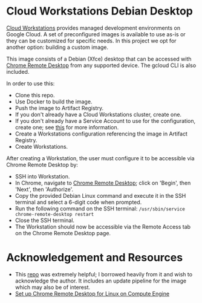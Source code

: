 # Cloud Workstations Debian Desktop

[Cloud Workstations](https://cloud.google.com/workstations/docs/overview) provides managed development environments on Google Cloud. A set of preconfigured images is available to use as-is or they can be customized for specific needs. In this project we opt for another option: building a custom image. 

This image consists of a Debian (Xfce) desktop that can be accessed with [Chrome Remote Desktop](https://support.google.com/chrome/answer/1649523) from any supported device. The gcloud CLI is also included.

In order to use this:
- Clone this repo.
- Use Docker to build the image.
- Push the image to Artifact Registry.
- If you don't already have a Cloud Workstations cluster, create one.
- If you don't already have a Service Account to use for the configuration, create one; see [this](https://cloud.google.com/workstations/docs/customize-development-environment#gceinstance) for more information.
- Create a Workstations configuration referencing the image in Artifact Registry.
- Create Workstations. 

After creating a Workstation, the user must configure it to be accessible via Chrome Remote Desktop by:
- SSH into Workstation.
- In Chrome, navigate to [Chrome Remote Desktop](https://remotedesktop.google.com/headless); click on 'Begin', then 'Next', then 'Authorize'.
- Copy the provided Debian Linux command and execute it in the SSH terminal and select a 6-digit code when prompted.
- Run the following command on the SSH terminal: `/usr/sbin/service chrome-remote-desktop restart`
- Close the SSH terminal.
- The Workstation should now be accessible via the Remote Access tab on the Chrome Remote Desktop page.

# Acknowledgement and Resources
- This [repo](https://github.com/mchmarny/custom-cloud-workstation-image) was extremely helpful; I borrowed heavily from it and wish to acknowledge the author. It includes an update pipeline for the image which may also be of interest.
- [Set up Chrome Remote Desktop for Linux on Compute Engine](https://cloud.google.com/architecture/chrome-desktop-remote-on-compute-engine#xfce)
